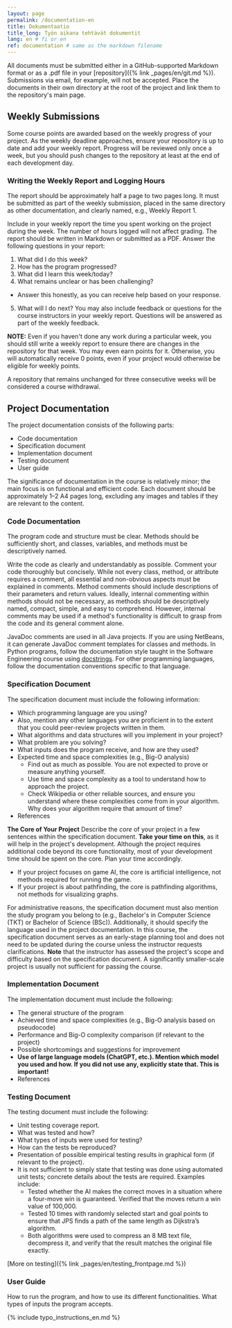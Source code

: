 ```yaml
---
layout: page
permalink: /documentation-en
title: Dokumentaatio
title_long: Työn aikana tehtävät dokumentit
lang: en # fi or en
ref: documentation # same as the markdown filename
---
```

All documents must be submitted either in a GitHub-supported Markdown format or as a .pdf file in your [repository]({% link _pages/en/git.md %}).
Submissions via email, for example, will not be accepted.
Place the documents in their own directory at the root of the project and link them to the repository's main page.
## Weekly Submissions
Some course points are awarded based on the weekly progress of your project.
As the weekly deadline approaches, ensure your repository is up to date and add your weekly report.
Progress will be reviewed only once a week, but you should push changes to the repository at least at the end of each development day.
### Writing the Weekly Report and Logging Hours
The report should be approximately half a page to two pages long.
It must be submitted as part of the weekly submission, placed in the same directory as other documentation, and clearly named, e.g., Weekly Report 1.

Include in your weekly report the time you spent working on the project during the week. The number of hours logged will not affect grading.
The report should be written in Markdown or submitted as a PDF.
Answer the following questions in your report:
1. What did I do this week?
2. How has the program progressed?
3. What did I learn this week/today?
4. What remains unclear or has been challenging?
- Answer this honestly, as you can receive help based on your response.
5. What will I do next?
You may also include feedback or questions for the course instructors in your weekly report. Questions will be answered as part of the weekly feedback.

**NOTE:**
Even if you haven't done any work during a particular week, you should still write a weekly report to ensure there are changes in the repository for that week. You may even earn points for it. Otherwise, you will automatically receive 0 points, even if your project would otherwise be eligible for weekly points.

A repository that remains unchanged for three consecutive weeks will be considered a course withdrawal.

## Project Documentation
The project documentation consists of the following parts:
- Code documentation
- Specification document
- Implementation document
- Testing document
- User guide
  
The significance of documentation in the course is relatively minor; the main focus is on functional and efficient code. Each document should be approximately 1–2 A4 pages long, excluding any images and tables if they are relevant to the content.

### Code Documentation
The program code and structure must be clear. Methods should be sufficiently short, and classes, variables, and methods must be descriptively named.

Write the code as clearly and understandably as possible. Comment your code thoroughly but concisely. While not every class, method, or attribute requires a comment, all essential and non-obvious aspects must be explained in comments. Method comments should include descriptions of their parameters and return values. Ideally, internal commenting within methods should not be necessary, as methods should be descriptively named, compact, simple, and easy to comprehend. However,  internal comments may be used if a method's functionality is difficult to grasp from the code and its general comment alone.

JavaDoc comments are used in all Java projects. If you are using NetBeans, it can generate JavaDoc comment templates for classes and methods. In Python programs, follow the documentation style taught in the Software Engineering course using [docstrings](https://ohjelmistotekniikka-hy.github.io/python/viikko6#docstring-ja-koodin-dokumentointi).
For other programming languages, follow the documentation conventions specific to that language.

### Specification Document
The specification document must include the following information:
- Which programming language are you using?
- Also, mention any other languages you are proficient in to the extent that you could peer-review projects written in them.
- What algorithms and data structures will you implement in your project?
- What problem are you solving?
- What inputs does the program receive, and how are they used?
- Expected time and space complexities (e.g., Big-O analysis)
  - Find out as much as possible. You are not expected to prove or measure anything yourself.
  - Use time and space complexity as a tool to understand how to approach the project.
  - Check Wikipedia or other reliable sources, and ensure you understand where these complexities come from in your algorithm. Why does your algorithm require that amount of time?
- References
  
**The Core of Your Project**
Describe the *core* of your project in a few sentences within the specification document.
**Take your time on this**, as it will help in the project's development.
Although the project requires additional code beyond its core functionality, most of your development time should be spent on the core. Plan your time accordingly.
- If your project focuses on game AI, the core is artificial intelligence, not methods required for running the game.
- If your project is about pathfinding, the core is pathfinding algorithms, not methods for visualizing graphs.

For administrative reasons, the specification document must also mention the study program you belong to (e.g., Bachelor's in Computer Science (TKT) or Bachelor of Science (BSc)). Additionally, it should specify the language used in the project documentation.
In this course, the specification document serves as an early-stage planning tool and does not need to be updated during the course unless the instructor requests clarifications.
**Note** that the instructor has assessed the project's scope and difficulty based on the specification document. A significantly smaller-scale project is usually not sufficient for passing the course.

### Implementation Document
The implementation document must include the following:
- The general structure of the program
- Achieved time and space complexities (e.g., Big-O analysis based on pseudocode)
- Performance and Big-O complexity comparison (if relevant to the project)
- Possible shortcomings and suggestions for improvement
- **Use of large language models (ChatGPT, etc.). Mention which model you used and how. If you did not use any, explicitly state that. This is important!**
- References

### Testing Document
The testing document must include the following:
- Unit testing coverage report.
- What was tested and how?
- What types of inputs were used for testing?
- How can the tests be reproduced?
- Presentation of possible empirical testing results in graphical form (if relevant to the project).
- It is not sufficient to simply state that testing was done using automated unit tests; concrete details about the tests are required. Examples include:
  - Tested whether the AI makes the correct moves in a situation where a four-move win is guaranteed. Verified that the moves return a win value of 100,000.
  - Tested 10 times with randomly selected start and goal points to ensure that JPS finds a path of the same length as Dijkstra’s algorithm.
  - Both algorithms were used to compress an 8 MB text file, decompress it, and verify that the result matches the original file exactly.
  
[More on testing]({% link _pages/en/testing_frontpage.md %})

### User Guide
How to run the program, and how to use its different functionalities.
What types of inputs the program accepts.



{% include typo_instructions_en.md %}
